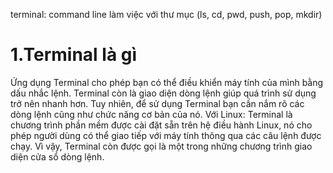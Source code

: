 terminal: command line làm việc với thư mục (ls, cd, pwd, push, pop, mkdir)
# 1.Terminal là gì 
Ứng dụng Terminal cho phép bạn có thể điều khiển máy tính của mình bằng dấu nhắc lệnh. Terminal còn là giao diện dòng lệnh giúp quá trình sử dụng trở nên nhanh hơn. Tuy nhiên, để sử dụng Terminal bạn cần nắm rõ các dòng lệnh cũng như chức năng cơ bản của nó.
Với Linux: Terminal là chương trình phần mềm được cài đặt sẵn trên hệ điều hành Linux, nó cho phép người dùng có thể giao tiếp với máy tính thông qua các câu lệnh được chạy. Vì vậy, Terminal còn được gọi là một trong những chương trình giao diện cửa sổ dòng lệnh.